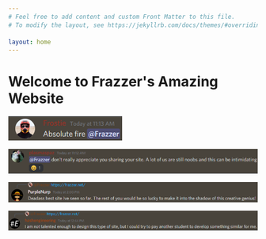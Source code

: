 ```yaml
---
# Feel free to add content and custom Front Matter to this file.
# To modify the layout, see https://jekyllrb.com/docs/themes/#overriding-theme-defaults

layout: home
---
```

# Welcome to Frazzer's Amazing Website

![Frostie Praise](images/frostie.png)

![Plasmaspaz Praise](images/plasmaspaz.png)

![PurpleNurp Praise](images/purple.png)

![Hash Praise](images/hash.png)